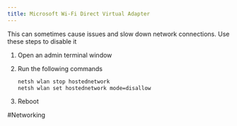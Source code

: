 ```yaml
---
title: Microsoft Wi-Fi Direct Virtual Adapter
---
```


This can sometimes cause issues and slow down network connections. Use these steps to disable it

1. Open an admin terminal window
2. Run the following commands

   ```bat
   netsh wlan stop hostednetwork
   netsh wlan set hostednetwork mode=disallow
   ```

3. Reboot

#Networking 



